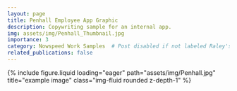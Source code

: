 ```yaml
---
layout: page
title: Penhall Employee App Graphic
description: Copywriting sample for an internal app. 
img: assets/img/Penhall_Thumbnail.jpg
importance: 3
category: Nowspeed Work Samples  # Post disabled if not labeled Raley's Work Samples or Nowspeed Work Samples
related_publications: false
---
```


<div class="row">
    <div class="col-sm mt-3 mt-md-0">
        {% include figure.liquid loading="eager" path="assets/img/Penhall.jpg" title="example image" class="img-fluid rounded z-depth-1" %}
    </div>
</div>



